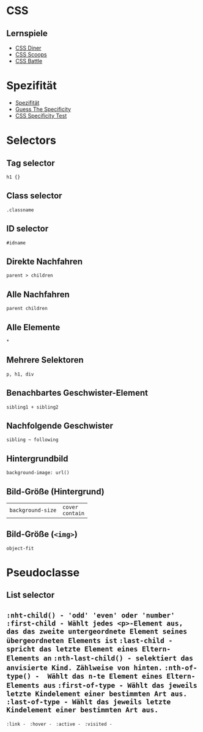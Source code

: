 # CSS

## Lernspiele
- [CSS Diner](https://flukeout.github.io/)
- [CSS Scoops](https://codepip.com/games/css-scoops/)
- [CSS Battle](https://cssbattle.dev/)

# Spezifität
- [Spezifität](https://www.little-boxes.de/lb1/6.5-spezifitaet-punktesystem-fuer-selektoren.html)
- [Guess The Specificity](https://specificity-game.netlify.app/)
- [CSS Specificity Test](http://css-fun.surge.sh/)

# Selectors

## Tag selector
`h1 {}`

## Class selector
`.classname`

## ID selector
`#idname`

## Direkte Nachfahren
`parent > children`

## Alle Nachfahren
`parent children`

## Alle Elemente
`*`

## Mehrere Selektoren
`p, h1, div`

## Benachbartes Geschwister-Element
`sibling1 + sibling2`

## Nachfolgende Geschwister
`sibling ~ following`

## Hintergrundbild
`background-image: url()`

## Bild-Größe (Hintergrund)
|   |   |
|---|---|
|`background-size`| `cover`<br>`contain`



## Bild-Größe (`<img>`)
`object-fit`

# Pseudoclasse

## List selector
`:nht-child() - 'odd' 'even' oder 'number'`
`:first-child - Wählt jedes <p>-Element aus, das das zweite untergeordnete Element seines übergeordneten Elements ist`
`:last-child - spricht das letzte Element eines Eltern-Elements an`
`:nth-last-child() - selektiert das anvisierte Kind. Zählweise von hinten.`
`:nth-of-type() -  Wählt das n-te Element eines Eltern-Elements aus`
`:first-of-type - Wählt das jeweils letzte Kindelement einer bestimmten Art aus.`
`:last-of-type - Wählt das jeweils letzte Kindelement einer bestimmten Art aus.`
-
`:link - `
`:hover - `
`:active - `
`:visited - `